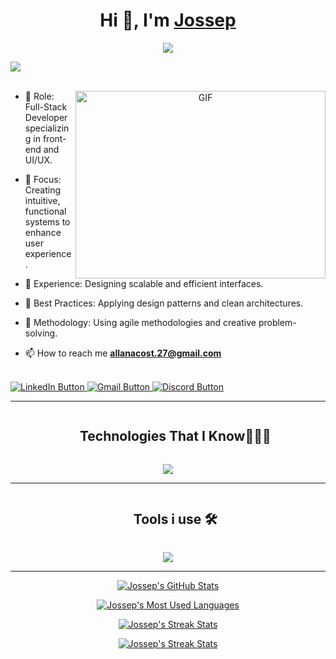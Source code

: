 <h1 align="center">Hi 👋, I'm <a href="https://jossep-portfolio.netlify.app/" target="blank">
Jossep</a></h1>
<p align="center">
  <a href="https://github.com/DenverCoder1/readme-typing-svg"><img src="https://readme-typing-svg.herokuapp.com?font=Time+New+Roman&color=cyan&size=25&center=true&vCenter=true&width=600&height=100&lines=Front-End+Developer,++;Web+Developer,;Code+Explorer,;Active+Learner/Researcher,;Love+to+learn+new+stuffs..<3"></a>
</p>

<img src="https://user-images.githubusercontent.com/73097560/115834477-dbab4500-a447-11eb-908a-139a6edaec5c.gif"><br><br>

<a target="_blank" align="center">
  <img align="right" top="500" height="300" width="400" alt="GIF" src="https://i.pinimg.com/originals/6e/f8/bb/6ef8bb7858572430b509ed6f8ed0dd32.gif">
</a>

- 🔭 Role: Full-Stack Developer specializing in front-end and UI/UX.

- 🎯 Focus: Creating intuitive, functional systems to enhance user experience.

- 🚀 Experience: Designing scalable and efficient interfaces.

- 📐 Best Practices: Applying design patterns and clean architectures.
  
- 🤝 Methodology: Using agile methodologies and creative problem-solving.

- 📫 How to reach me **allanacost.27@gmail.com**

<br/>

<a href="https://www.linkedin.com/in/joseph-acosta/" target="_blank">
  <img src="https://img.shields.io/badge/LinkedIn-0077B5?style=for-the-badge&logo=linkedin&logoColor=white" alt="LinkedIn Button">
</a>

<!-- Gmail -->
<a href="mailto:allanacost.27@gmail.com" target="_blank">
  <img src="https://img.shields.io/badge/Gmail-D14836?style=for-the-badge&logo=gmail&logoColor=white" alt="Gmail Button">
</a>

<!-- Discord -->
<a href="https://discord.com/channels/1246159441473179729/1246159442110845042" target="_blank">
  <img src="https://img.shields.io/badge/Discord-5865F2?style=for-the-badge&logo=discord&logoColor=white" alt="Discord Button">
</a>

---
<!--h1 without bottom border-->
<div id="user-content-toc">
  <ul align="center">
    <summary><h2 style="display: inline-block">Technologies That I Know👨🏻‍💻</h2></summary>
  </ul>
</div>
<!--tech stack icons-->
<p align="center">
  <a href="https://skillicons.dev">
    <img src="https://skillicons.dev/icons?i=ts,react,angular,nodejs,tailwind,unity,postman,git,jest,redux&perline=5" />
  </a>
</p>
  
---

<!--h1 without bottom border-->
<div id="user-content-toc">
  <ul align="center">
    <summary><h2 style="display: inline-block">Tools i use 🛠️</h2></summary>
  </ul>
</div>
<!--tech stack icons-->
<p align="center">
  <a href="https://skillicons.dev">
    <img src="https://skillicons.dev/icons?i=windows,git,vscode,azure&perline=5" />
  </a>
</p>
  
---

<!-- GitHub Stats -->
<p align="center">
  <a href="https://github.com/AllanAcostaM">
    <img src="https://github-readme-stats.vercel.app/api?username=AllanAcostaM&show_icons=true&theme=radical" alt="Jossep's GitHub Stats" />
  </a>
</p>

<!-- Most Used Languages -->
<p align="center">
  <a href="https://github.com/AllanAcostaM">
    <img src="https://github-readme-stats.vercel.app/api/top-langs/?username=AllanAcostaM&layout=compact&theme=radical" alt="Jossep's Most Used Languages" />
  </a>
</p>

<!-- Streak Stats -->
<p align="center">
  <a href="https://github.com/AllanAcostaM">
    <img src="https://github-readme-streak-stats.herokuapp.com/?user=AllanAcostaM&theme=radical" alt="Jossep's Streak Stats" />
  </a>
</p>

<!-- Streak Stats -->
<p align="center">
  <a href="https://github.com/AllanAcostaM">
    <img src="https://github-readme-streak-stats.herokuapp.com/?user=AllanAcostaM&theme=radical" alt="Jossep's Streak Stats" />
  </a>
</p>
